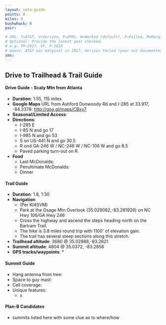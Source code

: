 ```yaml
---
layout: sota-guide
points: 8
miles: 0
bushwhack: N
pair:

# SMS: T=AT&T, V=Verizon, P=APRS. W=Worked (default), F=Failed, M=Marginal (some failed).
# Optional: Provide the latest year checked.
# e.g: TM-2017, VF, P-2016
# means: AT&T was marginal in 2017, Verizon failed (year not documented), APRS worked in 2016.
sms:
---
```

Drive to Trailhead & Trail Guide
--------------------------------------------------------
#### Drive Guide - Scaly Mtn from Atlanta

* **Duration**: 1:55, 115 miles
* **Google Maps** URL from Ashford Dunwoody Rd and I-285 at 33.917, -84.3378: http://goo.gl/maps/CBxy7
* **Seasonal/Limited Access**:
* **Directions**:
    * I-285 E
    * I-85 N and go 17
    * I-985 N and go 53
    * S on US-441 N and go 30.5
    * R ond GA-246 W / NC-246 W / NC-106 W and go 8.5
	* Paved parking turn-out on R.
* **Food**
    * Last McDonalds: 
    * Penultimate McDonalds: 
    * Dinner

#### Trail Guide

* **Duration**: 1.8, 1:30
* **Navigation**
    * (Per KI4SVM) 
    * Park at the Osage Mtn Overlook (35.029082,-83.281926) on NC Hwy 106/GA Hwy 246
    * Cross the highway and ascend the steps heading north on the Bartram Trail. 
    * The hike is 3.8 miles round trip with 1100' of elevation gain. 
    * The trail has several steep sections along this stretch.
* **Trailhead altitude**: 3680 @ 35.02888,-83.2821
* **Summit altitude**: 4804 @ 35.0372, -83.2856
* **GPS tracks/waypoints**:
    * 

#### Summit Guide

* Hang antenna from tree:
* Space to guy mast:
* Cell coverage:
* Unique features:
    * x

#### Plan-B Candidates

* summits listed here with some clue as to where/how
